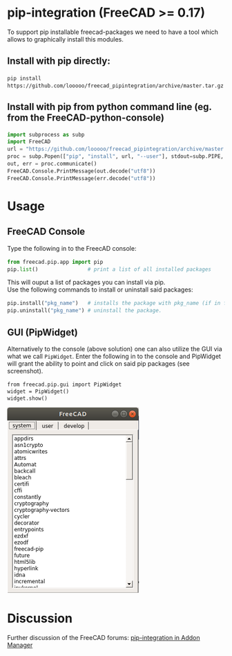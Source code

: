 # pip-integration (FreeCAD >= 0.17)

To support pip installable freecad-packages we need to have a tool which allows to graphically install this modules.

## Install with pip directly:

`pip install https://github.com/looooo/freecad_pipintegration/archive/master.tar.gz`

## Install with pip from python command line (eg. from the FreeCAD-python-console)

```python
import subprocess as subp
import FreeCAD
url = "https://github.com/looooo/freecad_pipintegration/archive/master.tar.gz"
proc = subp.Popen(["pip", "install", url, "--user"], stdout=subp.PIPE, stderr=subp.PIPE)
out, err = proc.communicate()
FreeCAD.Console.PrintMessage(out.decode("utf8"))
FreeCAD.Console.PrintMessage(err.decode("utf8"))
```

# Usage 
## FreeCAD Console
Type the following in to the FreecAD console:
```python
from freecad.pip.app import pip
pip.list()                # print a list of all installed packages
```
This will ouput a list of packages you can install via pip.  
Use the following commands to install or uninstall said packages: 
```python
pip.install("pkg_name")   # installs the package with pkg_name (if in freecad_modules.json)
pip.uninstall("pkg_name") # uninstall the package.
```

## GUI (PipWidget)
Alternatively to the console (above solution) one can also utilize the GUI via what we call `PipWidget`. Enter the following in to the console and PipWidget will grant the ability to point and click on said pip packages (see screenshot). 
```
from freecad.pip.gui import PipWidget
widget = PipWidget()
widget.show()
```

![pip_gui_tool](docs/pip_gui_tool.png)

# Discussion
Further discussion of the FreeCAD forums: [pip-integration in Addon Manager](https://forum.freecadweb.org/viewtopic.php?f=22&t=29584)
